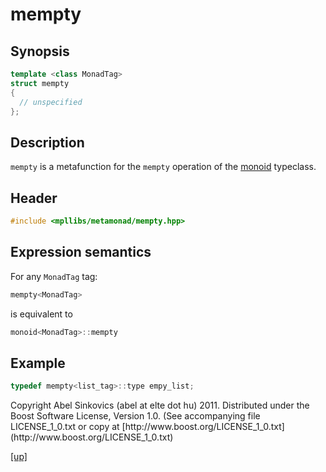 # mempty

## Synopsis

```cpp
template <class MonadTag>
struct mempty
{
  // unspecified
};
```

## Description

`mempty` is a metafunction for the `mempty` operation of the
[monoid](monoid.html) typeclass.

## Header

```cpp
#include <mpllibs/metamonad/mempty.hpp>
```

## Expression semantics

For any `MonadTag` tag:

```cpp
mempty<MonadTag>
```

is equivalent to

```cpp
monoid<MonadTag>::mempty
```

## Example

```cpp
typedef mempty<list_tag>::type empy_list;
```

<p class="copyright">
Copyright Abel Sinkovics (abel at elte dot hu) 2011.
Distributed under the Boost Software License, Version 1.0.
(See accompanying file LICENSE_1_0.txt or copy at
[http://www.boost.org/LICENSE_1_0.txt](http://www.boost.org/LICENSE_1_0.txt)
</p>

[[up]](reference.html)




